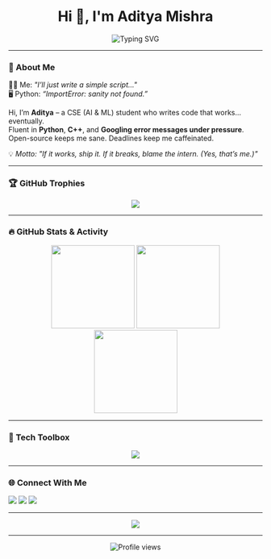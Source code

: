 
<h1 align="center">Hi 👋, I'm Aditya Mishra</h1>

<p align="center">
  <img src="https://readme-typing-svg.demolab.com?font=Fira+Code&size=24&pause=1000&center=true&vCenter=true&width=435&lines=Computer+Science+Student;AI+%26+ML+Explorer;Bug+Fixer+by+Night;Code.+Debug.+Repeat." alt="Typing SVG" />
</p>

---

### 🧠 About Me

👨‍💻 Me: *"I’ll just write a simple script..."*  
🖥️ Python: *“ImportError: sanity not found.”*

Hi, I’m **Aditya** – a CSE (AI & ML) student who writes code that works... eventually.  
Fluent in **Python**, **C++**, and **Googling error messages under pressure**.  
Open-source keeps me sane. Deadlines keep me caffeinated.

💡 *Motto: "If it works, ship it. If it breaks, blame the intern. (Yes, that’s me.)"*

---

### 🏆 GitHub Trophies

<p align="center">
  <img src="https://github-profile-trophy.vercel.app/?username=AdityamishraGhb&theme=radical&no-frame=true&no-bg=true&margin-w=10" />
</p>

---

### 🔥 GitHub Stats & Activity

<p align="center">
  <img src="https://github-readme-stats.vercel.app/api?username=AdityamishraGhb&show_icons=true&theme=radical" height="165" />
  <img src="https://streak-stats.demolab.com?user=AdityamishraGhb&theme=radical&border_radius=5" height="165" />
  <br/>
  <img src="https://github-readme-stats.vercel.app/api/top-langs/?username=AdityamishraGhb&layout=compact&theme=radical" height="165" />
</p>

---

### 🧰 Tech Toolbox

<p align="center">
  <img src="https://skillicons.dev/icons?i=python,c++,typescript,cpp,html,css,js,git,github,mysql,tensorflow,opencv" />
</p>

---

### 🌐 Connect With Me

<p align="center">
 
  <a href="https://github.com/AdityamishraGhb" target="_blank"><img src="https://img.shields.io/badge/GitHub-100000?style=for-the-badge&logo=github&logoColor=white" /></a>
  <a href="https://www.linkedin.com/in/aditya-mishra-30ab9028b/" target="_blank"><img src="https://img.shields.io/badge/LinkedIn-0A66C2?style=for-the-badge&logo=linkedin&logoColor=white" /></a>
  <a href="https:///x.com/aditya_m03" target="_blank"><img src="https://img.shields.io/badge/Twitter-1DA1F2?style=for-the-badge&logo=twitter&logoColor=white" /></a>
</p>

---

<p align="center">
  <img src="https://quotes-github-readme.vercel.app/api?type=horizontal&theme=radical" />
</p>

---

<p align="center">
  <img src="https://komarev.com/ghpvc/?username=AdityamishraGhb&style=flat-square&color=brightgreen" alt="Profile views" />
</p>
